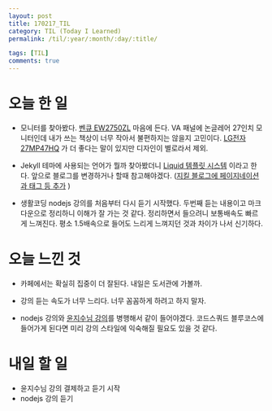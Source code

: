 ```yaml
---
layout: post
title: 170217_TIL
category: TIL (Today I Learned)
permalink: /til/:year/:month/:day/:title/

tags: [TIL]
comments: true
---
```

# 오늘 한 일
- 모니터를 찾아봤다. [벤큐 EW2750ZL](http://shopping.naver.com/detail/detail.nhn?nv_mid=8860878206&cat_id=50000153&frm=NVSHATC&query=EW2750ZL) 마음에 든다. VA 패널에 논글레어 27인치 모니터인데 내가 쓰는 책상이 너무 작아서 불편하지는 않을지 고민이다. [LG전자 27MP47HQ](http://shopping.naver.com/detail/detail.nhn?nv_mid=9010788086&section=review) 가 더 좋다는 말이 있지만 디자인이 별로라서 제외.

- Jekyll 테마에 사용되는 언어가 뭘까 찾아봤더니 [Liquid 템플릿 시스템](http://jekyllrb-ko.github.io/docs/variables/) 이라고 한다. 앞으로 블로그를 변경하거나 할때 참고해야겠다. ([지킬 블로그에 페이지네이션과 태그 등 추가](https://nolboo.kim/blog/2014/01/09/upgrade-jekyll-github-blog/) )

- 생활코딩 nodejs 강의를 처음부터 다시 듣기 시작했다. 두번째 듣는 내용이고 마크다운으로 정리하니 이해가 잘 가는 것 같다. 정리하면서 들으려니 보통배속도 빠르게 느껴진다. 평소 1.5배속으로 들어도 느리게 느껴지던 것과 차이가 나서 신기하다.

# 오늘 느낀 것
- 카페에서는 확실히 집중이 더 잘된다. 내일은 도서관에 가볼까.

- 강의 듣는 속도가 너무 느리다. 너무 꼼꼼하게 하려고 하지 말자.

- nodejs 강의와 [윤지수님 강의](http://olc.kr/course/course_online_view.jsp?id=470&cid=524#self)를 병행해서 같이 들어야겠다. 코드스쿼드 블루코스에 들어가게 된다면 미리 강의 스타일에 익숙해질 필요도 있을 것 같다.

# 내일 할 일
- 윤지수님 강의 결제하고 듣기 시작
- nodejs 강의 듣기
